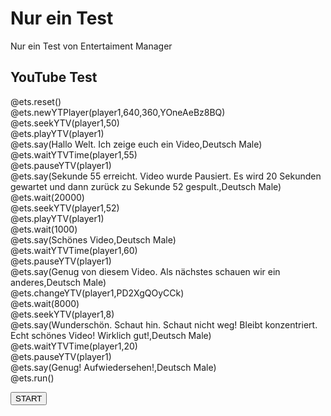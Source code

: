 <!--

import: https://raw.githubusercontent.com/fjangfaragesh/liaVideoSpeach/master/makros.md
script: https://raw.githubusercontent.com/fjangfaragesh/liaVideoSpeach/master/ets.js

author:   Fabian Bär
language: en
narrator: US English Male

-->

# Nur ein Test

Nur ein Test von Entertaiment Manager

## YouTube Test

<div id="player1"></div>

<!-- id="etsCode" style="display:none" -->
@ets.reset()  
@ets.newYTPlayer(player1,640,360,YOneAeBz8BQ)  
@ets.seekYTV(player1,50)  
@ets.playYTV(player1)  
@ets.say(Hallo Welt. Ich zeige euch ein Video,Deutsch Male)  
@ets.waitYTVTime(player1,55)  
@ets.pauseYTV(player1)  
@ets.say(Sekunde 55 erreicht. Video wurde Pausiert. Es wird 20 Sekunden gewartet und dann zurück zu Sekunde 52 gespult.,Deutsch Male)  
@ets.wait(20000)  
@ets.seekYTV(player1,52)  
@ets.playYTV(player1)  
@ets.wait(1000)  
@ets.say(Schönes Video,Deutsch Male)  
@ets.waitYTVTime(player1,60)  
@ets.pauseYTV(player1)  
@ets.say(Genug von diesem Video. Als nächstes schauen wir ein anderes,Deutsch Male)  
@ets.changeYTV(player1,PD2XgQOyCCk)  
@ets.wait(8000)  
@ets.seekYTV(player1,8)  
@ets.say(Wunderschön. Schaut hin. Schaut nicht weg! Bleibt konzentriert. Echt schönes Video! Wirklich gut!,Deutsch Male)  
@ets.waitYTVTime(player1,20)  
@ets.pauseYTV(player1)  
@ets.say(Genug! Aufwiedersehen!,Deutsch Male)  
@ets.run()

<input type="button" value="START" onclick="eval(document.getElementById('etsCode').innerHTML)">
